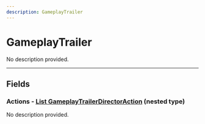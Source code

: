 ```yaml
---
description: GameplayTrailer
---
```


# GameplayTrailer

No description provided.

***

## Fields

### Actions - [List GameplayTrailerDirectorAction](../nested-types/GameplayTrailerDirectorAction.md) (nested type)

No description provided.
